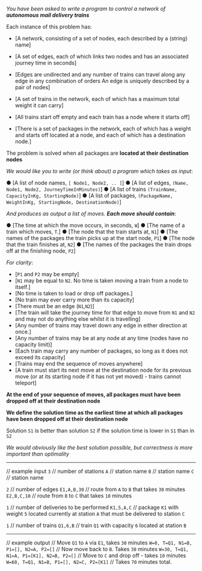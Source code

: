 _You have been asked to write a program to control a network of **autonomous mail delivery trains**_

Each instance of this problem has:

- [A network, consisting of a set of nodes, each described by a (string) name]

- [A set of edges, each of which links two nodes and has an associated journey time in seconds]
- [Edges are undirected and
  any number of trains can travel along any edge in any combination of orders
  An edge is uniquely described by a pair of nodes]

- [A set of trains in the network, each of which has a maximum total weight it can carry]

- [All trains start off empty and each train has a node where it starts off]

- [There is a set of packages in the network,
  each of which has a weight and starts off located at a node, 
  and each of which has a destination node.]

The problem is solved when all packages are **located at their destination nodes**

_We would like you to write (or think about) a program which takes as input_:

● [A list of node names, `[ Node1, Node2, .. ]`] 
● [A list of edges, `(Name, Node1, Node2, JourneyTimeInMinutes)`] 
● [A list of trains `(TrainName, CapacityInKg, StartingNode)`] 
● [A list of packages, `(PackageName, WeightInKg, StartingNode, DestinationNode)`]

_And produces as output a list of moves. **Each move should contain**_:

● [The time at which the move occurs, in seconds, `W`] 
● [The name of a train which moves, `T`.]
● [The node that the train starts at, `N1`] 
● [The names of the packages the train picks up at the start node, `P1`] 
● [The node that the train finishes at, `N2`] 
● [The names of the packages the train drops off at the finishing node, `P2`]

_For clarity_:

- [`P1` and `P2` may be empty]
- [`N1` may be equal to `N2`. No time is taken moving a train from a node to itself.]
- [No time is taken to load or drop off packages.]
- [No train may ever carry more than its capacity]
- [There must be an edge (`N1`,`N2`)]
- [The train will take the journey time for that edge to move from `N1` and `N2` 
  and may not do anything else whilst it is travelling]
- [Any number of trains may travel down any edge in either direction at once.]
- [Any number of trains may be at any node at any time (nodes have no capacity limit)]
- [Each train may carry any number of packages, so long as it does not exceed its capacity]
- [Trains may end the sequence of moves anywhere]
- [A train must start its next move at the destination node for its previous move 
  (or at its starting node if it has not yet moved) - trains cannot teleport]

**At the end of your sequence of moves,
all packages must have been dropped off at their destination node**

**We define the solution time as the earliest time
at which all packages have been dropped off at their destination node**

Solution `S1` is better than solution `S2` if the solution time is lower in `S1` than in `S2`

_We would obviously like the best solution possible, but correctness is more important than
optimality_

---

// example input
`3` // number of stations
`A` // station name
`B` // station name
`C` // station name

`2` // number of edges
`E1,A,B,30` // route from `A` to `B` that takes `30` minutes
`E2,B,C,10` // route from `B` to `C` that takes `10` minutes

`1` // number of deliveries to be performed
`K1,5,A,C` // package `K1` with weight `5` located currently at station `A`
that must be delivered to station `C`

`1` // number of trains
`Q1,6,B` // train `Q1` with capacity `6` located at station `B`

---

// example output
// Move `Q1` to `A` via `E1`, takes `30` minutes
`W=0, T=Q1, N1=B, P1=[], N2=A, P2=[]`
// Now move back to `B`. Takes `30` minutes
`W=30, T=Q1, N1=A, P1=[K1], N2=B, P2=[]`
// Move to `C` and drop off - takes `10` minutes
`W=60, T=Q1, N1=B, P1=[], N2=C, P2=[K1]`
// Takes `70` minutes total.
